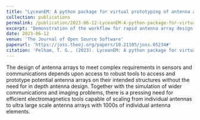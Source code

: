 ```yaml
---
title: "LyceanEM: A python package for virtual prototyping of antenna arrays, time and frequency domain channel modelling"
collection: publications
permalink: /publication/2023-06-12-LyceanEM-A-python-package-for-virtual-prototyping-of-antenna-arrays-time-and-frequency-domain-channel-modelling
excerpt: 'Demonstration of the workflow for rapid antenna array design and analysis using LyceanEM'
date: 2023-06-12
venue: 'The Journal of Open Source Software'
paperurl: 'https://joss.theoj.org/papers/10.21105/joss.05234#'
citation: 'Pelham, T. G., (2023). LyceanEM: A python package for virtual prototyping of antenna arrays, time and frequency domain channel modelling. Journal of Open Source Software, 8(86), 5234, https://doi.org/10.21105/joss.05234'
---
```


The design of antenna arrays to meet complex requirements in sensors and communications depends upon access to robust tools to access and prototype potential antenna arrays on their intended structures without the need for in depth antenna design. Together with the simulation of wider communications and imaging problems, there is a pressing need for efficient electromagnetics tools capable of scaling from individual antennas to ultra large scale antenna arrays with 1000s of individual antenna elements.